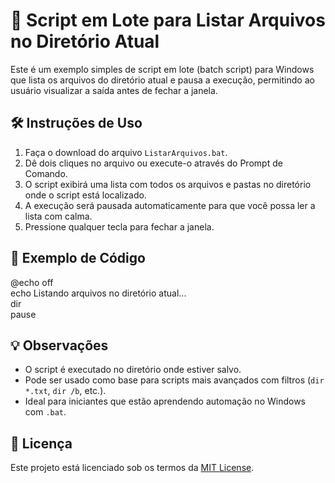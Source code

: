 # 📂 Script em Lote para Listar Arquivos no Diretório Atual

Este é um exemplo simples de script em lote (batch script) para Windows que lista os arquivos do diretório atual e pausa a execução, permitindo ao usuário visualizar a saída antes de fechar a janela.

## 🛠️ Instruções de Uso

1. Faça o download do arquivo `ListarArquivos.bat`.
2. Dê dois cliques no arquivo ou execute-o através do Prompt de Comando.
3. O script exibirá uma lista com todos os arquivos e pastas no diretório onde o script está localizado.
4. A execução será pausada automaticamente para que você possa ler a lista com calma.
5. Pressione qualquer tecla para fechar a janela.

## 📄 Exemplo de Código

@echo off  
echo Listando arquivos no diretório atual...  
dir  
pause

## 💡 Observações

- O script é executado no diretório onde estiver salvo.  
- Pode ser usado como base para scripts mais avançados com filtros (`dir *.txt`, `dir /b`, etc.).  
- Ideal para iniciantes que estão aprendendo automação no Windows com `.bat`.

## 📜 Licença

Este projeto está licenciado sob os termos da [MIT License](LICENSE).

